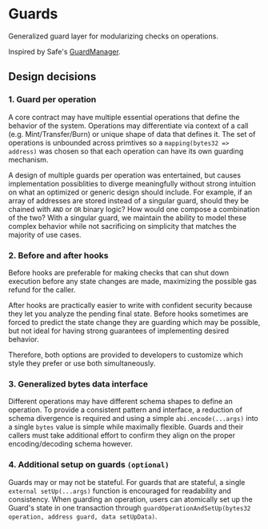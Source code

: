 # Guards

Generalized guard layer for modularizing checks on operations.

Inspired by Safe's [GuardManager](https://github.com/safe-global/safe-contracts/blob/main/contracts/base/GuardManager.sol).

## Design decisions

### 1. Guard per operation

A core contract may have multiple essential operations that define the behavior of the system. Operations may differentiate via context of a call (e.g. Mint/Transfer/Burn) or unique shape of data that defines it. The set of operations is unbounded across primtives so a `mapping(bytes32 => address)` was chosen so that each operation can have its own guarding mechanism.

A design of multiple guards per operation was entertained, but causes implementation possiblities to diverge meaningfully without strong intuition on what an optimized or generic design should include. For example, if an array of addresses are stored instead of a singular guard, should they be chained with `AND` or `OR` binary logic? How would one compose a combination of the two? With a singular guard, we maintain the ability to model these complex behavior while not sacrificing on simplicity that matches the majority of use cases.

### 2. Before and after hooks

Before hooks are preferable for making checks that can shut down execution before any state changes are made, maximizing the possible gas refund for the caller.

After hooks are practically easier to write with confident security because they let you analyze the pending final state. Before hooks sometimes are forced to predict the state change they are guarding which may be possible, but not ideal for having strong guarantees of implementing desired behavior.

Therefore, both options are provided to developers to customize which style they prefer or use both simultaneously.

### 3. Generalized bytes data interface

Different operations may have different schema shapes to define an operation. To provide a consistent pattern and interface, a reduction of schema divergence is required and using a simple `abi.encode(...args)` into a single `bytes` value is simple while maximally flexible. Guards and their callers must take additional effort to confirm they align on the proper encoding/decoding schema however.

### 4. Additional setup on guards `(optional)`

Guards may or may not be stateful. For guards that are stateful, a single `external setUp(...args)` function is encouraged for readability and consistency. When guarding an operation, users can atomically set up the Guard's state in one transaction through `guardOperationAndSetUp(bytes32 operation, address guard, data setUpData)`.
